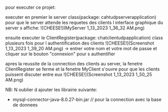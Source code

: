 pour executer ce projet:

executer en premier le server class(package: cahtudpserverapplication) pour que le server attende les requetes des clients
l interface graphique du server s affiche:
![CHEESE!](MyServer 1_13_2023 1_36_32 AM.png)

ensuite executer le ClientRegister(package: chatclientudpapplication) class plusieurs fois pour l authentification des clients
![CHEESE!](Screenshot 1_13_2023 1_39_20 AM.png)
-> entrer votre nom et votre mot de passe et cliquer sur le bouton "connexion" pour s authentifier

apres la reussite de la connection des clients au server, la fenetre ClientRegister se ferme et la fenetre MyClient s'ouvre pour que les clients puissent discuter entre eux
![CHEESE!](Screenshot 1_13_2023 1_50_25 AM.png)


NB: N oublier d ajouter les librairie suivante:
- mysql-connector-java-8.0.27-bin.jar // pour la connection avec la base de donnees